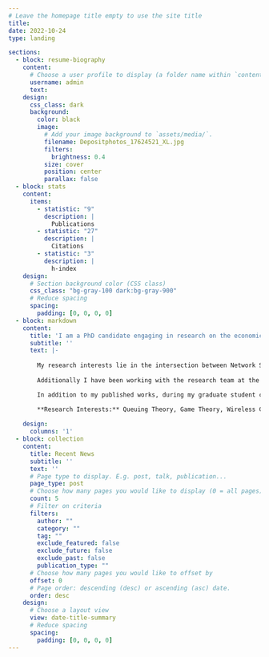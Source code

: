 ```yaml
---
# Leave the homepage title empty to use the site title
title:
date: 2022-10-24
type: landing

sections:
  - block: resume-biography
    content:
      # Choose a user profile to display (a folder name within `content/authors/`)
      username: admin
      text:
    design:
      css_class: dark
      background:
        color: black
        image:
          # Add your image background to `assets/media/`.
          filename: Depositphotos_17624521_XL.jpg
          filters:
            brightness: 0.4
          size: cover
          position: center
          parallax: false
  - block: stats
    content:
      items:
        - statistic: "9"
          description: |
            Publications
        - statistic: "27"
          description: |
            Citations
        - statistic: "3"
          description: |
            h-index
    design:
      # Section background color (CSS class)
      css_class: "bg-gray-100 dark:bg-gray-900"
      # Reduce spacing
      spacing:
        padding: [0, 0, 0, 0]
  - block: markdown
    content:
      title: 'I am a PhD candidate engaging in research on the economics of cloud computing and cognitive radio networks'
      subtitle: ''
      text: |-
        
        My research interests lie in the intersection between Network Systems and Security, especially wireless systems; the economic impacts of Dynamic Spectrum Co-Existence, and the policy implications in making different design choices. In particular, within the internet space wireless connectivity is an essential pillar for expansion of high speed internet service and ensuring that communities are not left behind due to accidents of geography and/or topography. However, considerations of uses such as remote sensing for climatology monitoring or radio astronomy for space science research make equitable sharing a delicate balancing act. My published works include a Policy Track Runner-Up award for Best Paper at the 2024 IEEE DySpan conference for preliminary work done in concert with collaborators at the Ohio State ElectroScience Laboratory establishing the economic feasibility of such sharing for wholesale commercial markets yielding priority to mission critical Earth Exploration Satellite Service-passive radiometers. 
        
        Additionally I have been working with the research team at the FROOT Lab at the University of Maryland, College Park on problems related to monitoring of cloud computing clusters in mobile networks, with an eye towards security applications. Specifically, looking at new ways to model attacks on scalable container networks where the attacker objective is to force the provider to consume resources in an excessive manner via Economic Denial of Sustainability attacks.

        In addition to my published works, during my graduate student career I have been involved with Boston University’s Student Association of Graduate Engineers (SAGE) in various executive board roles, have served on a graduate student advisory committee providing feedback for graduate student focused university initiatives and proposed policy update to the Associate Provost for Graduate Affairs, and served on the organizing committee for the 10th and 11th BU CISE Graduate Student Workshops in 2024-25.

        **Research Interests:** Queuing Theory, Game Theory, Wireless Communications, Spectrum Allocation and Dynamic Spectrum Co-Existence, Passive-Active User Interactions, Wide Area Networks, Mobile Edge Computing, Scalable Networks, Systems Security, Public Policy
        
    design:
      columns: '1'
  - block: collection
    content:
      title: Recent News
      subtitle: ''
      text: ''
      # Page type to display. E.g. post, talk, publication...
      page_type: post
      # Choose how many pages you would like to display (0 = all pages)
      count: 5
      # Filter on criteria
      filters:
        author: ""
        category: ""
        tag: ""
        exclude_featured: false
        exclude_future: false
        exclude_past: false
        publication_type: ""
      # Choose how many pages you would like to offset by
      offset: 0
      # Page order: descending (desc) or ascending (asc) date.
      order: desc
    design:
      # Choose a layout view
      view: date-title-summary
      # Reduce spacing
      spacing:
        padding: [0, 0, 0, 0]
---
```

